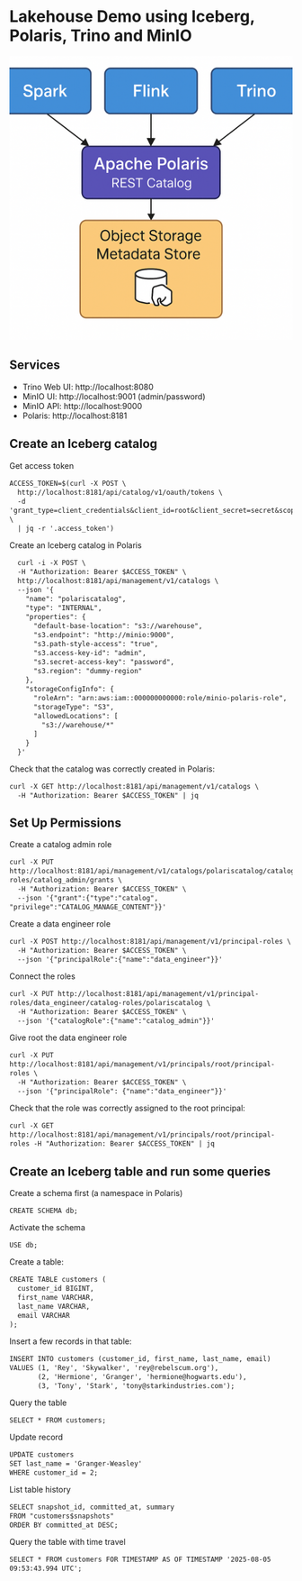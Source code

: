 # Lakehouse Demo using Iceberg, Polaris, Trino and MinIO

![Architecture Diagram](chart.png)

## Services
 - Trino Web UI: http://localhost:8080
 - MinIO UI: http://localhost:9001 (admin/password)
 - MinIO API: http://localhost:9000
 - Polaris: http://localhost:8181

## Create an Iceberg catalog

Get access token
```
ACCESS_TOKEN=$(curl -X POST \
  http://localhost:8181/api/catalog/v1/oauth/tokens \
  -d 'grant_type=client_credentials&client_id=root&client_secret=secret&scope=PRINCIPAL_ROLE:ALL' \
  | jq -r '.access_token')
```

Create an Iceberg catalog in Polaris
```
  curl -i -X POST \
  -H "Authorization: Bearer $ACCESS_TOKEN" \
  http://localhost:8181/api/management/v1/catalogs \
  --json '{
    "name": "polariscatalog",
    "type": "INTERNAL",
    "properties": {
      "default-base-location": "s3://warehouse",
      "s3.endpoint": "http://minio:9000",
      "s3.path-style-access": "true",
      "s3.access-key-id": "admin",
      "s3.secret-access-key": "password",
      "s3.region": "dummy-region"
    },
    "storageConfigInfo": {
      "roleArn": "arn:aws:iam::000000000000:role/minio-polaris-role",
      "storageType": "S3",
      "allowedLocations": [
        "s3://warehouse/*"
      ]
    }
  }'
```

Check that the catalog was correctly created in Polaris:
```
curl -X GET http://localhost:8181/api/management/v1/catalogs \
  -H "Authorization: Bearer $ACCESS_TOKEN" | jq
```

## Set Up Permissions

Create a catalog admin role
```
curl -X PUT http://localhost:8181/api/management/v1/catalogs/polariscatalog/catalog-roles/catalog_admin/grants \
  -H "Authorization: Bearer $ACCESS_TOKEN" \
  --json '{"grant":{"type":"catalog", "privilege":"CATALOG_MANAGE_CONTENT"}}'
```

Create a data engineer role
```
curl -X POST http://localhost:8181/api/management/v1/principal-roles \
  -H "Authorization: Bearer $ACCESS_TOKEN" \
  --json '{"principalRole":{"name":"data_engineer"}}'
```

Connect the roles
```
curl -X PUT http://localhost:8181/api/management/v1/principal-roles/data_engineer/catalog-roles/polariscatalog \
  -H "Authorization: Bearer $ACCESS_TOKEN" \
  --json '{"catalogRole":{"name":"catalog_admin"}}'
```

Give root the data engineer role
```
curl -X PUT http://localhost:8181/api/management/v1/principals/root/principal-roles \
  -H "Authorization: Bearer $ACCESS_TOKEN" \
  --json '{"principalRole": {"name":"data_engineer"}}'
```

Check that the role was correctly assigned to the root principal:
```
curl -X GET http://localhost:8181/api/management/v1/principals/root/principal-roles -H "Authorization: Bearer $ACCESS_TOKEN" | jq
```

## Create an Iceberg table and run some queries

Create a schema first (a namespace in Polaris)
```
CREATE SCHEMA db;
```

Activate the schema
```
USE db;
```

Create a table:
```
CREATE TABLE customers (
  customer_id BIGINT,
  first_name VARCHAR,
  last_name VARCHAR,
  email VARCHAR
);
```

Insert a few records in that table:
```
INSERT INTO customers (customer_id, first_name, last_name, email) 
VALUES (1, 'Rey', 'Skywalker', 'rey@rebelscum.org'),
       (2, 'Hermione', 'Granger', 'hermione@hogwarts.edu'),
       (3, 'Tony', 'Stark', 'tony@starkindustries.com');
```

Query the table
```
SELECT * FROM customers;
```

Update record
```
UPDATE customers
SET last_name = 'Granger-Weasley'
WHERE customer_id = 2;
```

List table history
```
SELECT snapshot_id, committed_at, summary
FROM "customers$snapshots"
ORDER BY committed_at DESC;
```

Query the table with time travel
```
SELECT * FROM customers FOR TIMESTAMP AS OF TIMESTAMP '2025-08-05 09:53:43.994 UTC';
```